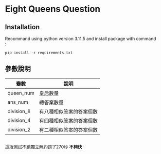 # Eight Queens Question

## Installation

Recommand using python version 3.11.5 and install package with command :

```
pip install -r requirements.txt
```

## 參數說明



| 變數 | 說明 
| --------- | --------- 
| queen_num | 皇后數量
| ans_num   | 總答案數量
| division_8 | 有八種相似答案的答案個數
| division_4 | 有四種相似答案的答案個數
| division_2 | 有二種相似答案的答案個數

##
這版測試不跑獨立解約跑了270秒 **不夠快**